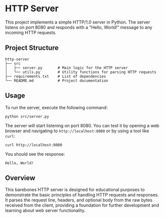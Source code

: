 # HTTP Server

This project implements a simple HTTP/1.0 server in Python. The server listens on port 8080 and responds with a "Hello, World!" message to any incoming HTTP requests.

## Project Structure

```
http-server
├── src
│   ├── server.py       # Main logic for the HTTP server
│   └── utils.py        # Utility functions for parsing HTTP requests
├── requirements.txt    # List of dependencies
└── README.md           # Project documentation
```

## Usage

To run the server, execute the following command:

```
python src/server.py
```

The server will start listening on port 8080. You can test it by opening a web browser and navigating to `http://localhost:8080` or by using a tool like `curl`:

```
curl http://localhost:8080
```

You should see the response:

```
Hello, World!
```

## Overview

This barebones HTTP server is designed for educational purposes to demonstrate the basic principles of handling HTTP requests and responses. It parses the request line, headers, and optional body from the raw bytes received from the client, providing a foundation for further development and learning about web server functionality.